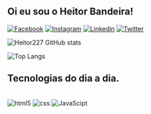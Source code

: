 ## Oi eu sou o Heitor Bandeira!

[![Facebook](https://img.shields.io/badge/Facebook-1877F2?style=for-the-badge&logo=facebook&logoColor=white)](https://www.facebook.com/heitor.bandeira.3720/)
[![Instagram](https://img.shields.io/badge/Instagram-E4405F?style=for-the-badge&logo=instagram&logoColor=white)](https://www.instagram.com/heitorbandeira2/?hl=pt-br)
[![Linkedin](https://img.shields.io/badge/LinkedIn-0077B5?style=for-the-badge&logo=linkedin&logoColor=white)](https://www.linkedin.com/in/heitor-da-cunha-bandeira-32463b1a5/)
[![Twitter](https://img.shields.io/badge/Twitter-1DA1F2?style=for-the-badge&logo=twitter&logoColor=white)](https://x.com/HeitorBandeira2)

![Heitor227 GitHub stats](https://github-readme-stats.vercel.app/api?username=Heitor227&show_icons=true&theme=transparent)

![Top Langs](https://github-readme-stats.vercel.app/api/top-langs/?username=Heitor227&hide_progress=true)

## Tecnologias do dia a dia.
<div style="display: inline_block"><br/>
 <img src="https://img.shields.io/badge/HTML5-E34F26?style=for-the-badge&logo=html5&logoColor=white" alt="html5" alingn="center" />
  <img src="https://img.shields.io/badge/CSS3-1572B6?style=for-the-badge&logo=css3&logoColor=white" alt="css" alingn="center" />
  <img src=https://img.shields.io/badge/JavaScript-F7DF1E?style=for-the-badge&logo=javascript&logoColor=black alt="JavaScipt" alingn="center"/>
</div>
